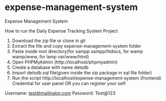 # expense-management-system
Expense Management System

How to run the Daily Expense Tracking System  Project
1. Download the  zip file or clone in git
2. Extract the file and copy expense-management-system folder
3. Paste inside root directory(for xampp xampp/htdocs, for wamp wamp/www, for lamp var/www/html)
4. Open PHPMyAdmin (http://localhost/phpmyadmin)
5. Create a database with name detsdb 
6. Import detsdb.sql file(given inside the zip package in sql file folder)
7. Run the script http://localhost/expense-management-system (frontend)
Credential for user panel  OR you can register your self:

Username: test@mailinator.com
Password: Test@123
